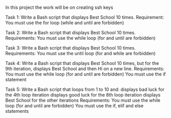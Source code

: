 In this project the work will be on creating ssh keys

Task 1:
Write a Bash script that displays Best School 10 times.
Requirement:
You must use the for loop (while and until are forbidden)

Task 2:
Write a Bash script that displays Best School 10 times.
Requirements:
You must use the while loop (for and until are forbidden)

Task 3:
Write a Bash script that displays Best School 10 times.
Requirements:
You must use the until loop (for and while are forbidden)

Task 4:
Write a Bash script that displays Best School 10 times, 
but for the 9th iteration, displays Best School and then Hi on a new line.
Requirements:
You must use the while loop (for and until are forbidden)
You must use the if statement

Task 5:
Write a Bash script that loops from 1 to 10 and:
displays bad luck for the 4th loop iteration
displays good luck for the 8th loop iteration
displays Best School for the other iterations
Requirements:
You must use the while loop (for and until are forbidden)
You must use the if, elif and else statements
